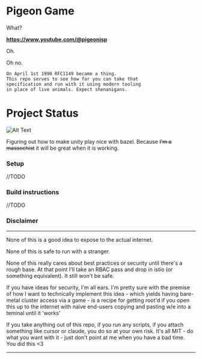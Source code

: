 # Pigeon Game

What?

**https://www.youtube.com/@pigeonisp**

Oh.

Oh no.

```
On April 1st 1990 RFC1149 became a thing. 
This repo serves to see how far you can take that
specification and run with it using modern tooling
in place of live animals. Expect shenanigans.
```

# Project Status

![Alt Text](https://media1.tenor.com/m/si53c8wtxCAAAAAC/my-life-in-a-nutshell-sigh.gif)

Figuring out how to make unity play nice with bazel. Because ~~I'm a massochist~~ it will be great when it is working.


### Setup

//TODO



### Build instructions

//TODO



### Disclaimer
***
None of this is a good idea to expose to the actual internet.

None of this is safe to run with a stranger.

None of this really cares about best practices or security until there's a rough base. 
At that point I'll take an RBAC pass and drop in istio (or something equivalent). 
It still won't be safe.

If you have ideas for security, I'm all ears. I'm pretty sure with the premise of how I want to technically implement this idea - which yields having bare-metal cluster access via a game - is a recipe for getting root'd if you open this up to the internet with naive end-users copying and pasting w/e into a teminal until it 'works'

If you take anything out of this repo, if you run any scripts, if you attach something like cursor or claude, you do so at your own risk. It's all MIT - do what you want with it - just don't point at me when you have a bad time. You did this <3
***